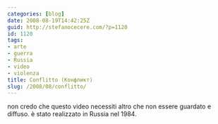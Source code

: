 ```yaml
---
categories: [blog]
date: 2008-08-19T14:42:25Z
guid: http://stefanocecere.com/?p=1120
id: 1120
tags:
- arte
- guerra
- Russia
- video
- violenza
title: Conflitto (Конфликт)
slug: /2008/08/conflitto/
---
```


non credo che questo video necessiti altro che non essere guardato e diffuso. è stato realizzato in Russia nel 1984.